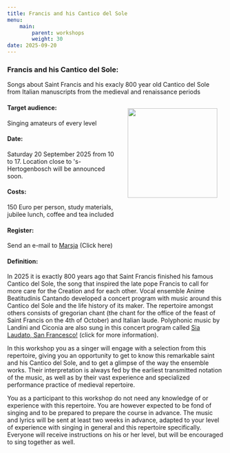 ```yaml
---
title: Francis and his Cantico del Sole
menu:
    main:
        parent: workshops
        weight: 30
date: 2025-09-20
---
```

### Francis and his Cantico del Sole: 
Songs about Saint Francis and his exacly 800 year old Cantico del Sole from Italian manuscripts from the medieval and renaissance periods

<img src="../../../images/Altissimu.png" style="width: 13rem; float: right; margin:1rem">

#### Target audience:
Singing amateurs of every level
#### Date:
Saturday 20 September 2025 from 10 to 17. Location close to 's-Hertogenbosch will be announced soon.
#### Costs: 
150 Euro per person, study materials, jubilee lunch, coffee and tea included
#### Register:
Send an e-mail to [Marsja](mailto:info@marsjamudde.nl) (Click here)
#### Definition:
In 2025 it is exactly 800 years ago that Saint Francis finished his famous Cantico del Sole, the song that inspired the late pope Francis to call for more care for the Creation and for each other. Vocal ensemble Anime Beatitudinis Cantando developed a concert program with music around this Cantico del Sole and the life history of its maker. The repertoire amongst others consists of gregorian chant (the chant for the office of the feast of Saint Francis on the 4th of October) and Italian laude. Polyphonic music by Landini and Ciconia are also sung in this concert program called [Sia Laudato, San Francesco!](/programmas/sialaudato) (click for more information).

In this workshop you as a singer will engage with a selection from this repertoire, giving you an opportunity to get to know this remarkable saint and his Cantico del Sole, and to get a glimpse of the way the ensemble works. Their interpretation is always fed by the earliest transmitted notation of the music, as well as by their vast experience and specialized performance practice of medieval repertoire.

You as a participant to this workshop do not need any knowledge of or experience with this repertoire. You are however expected to be fond of singing and to be prepared to prepare the course in advance. The music and lyrics will be sent at least two weeks in advance, adapted to your level of experience with singing in general and this repertoire specifically. Everyone will receive instructions on his or her level, but will be encouraged to sing together as well. 
